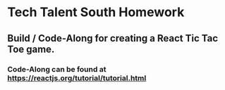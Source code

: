 # Tech Talent South Homework

## Build / Code-Along for creating a React Tic Tac Toe game.
### Code-Along can be found at https://reactjs.org/tutorial/tutorial.html